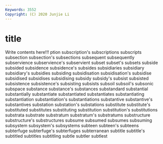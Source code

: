 ```yaml
---
Keywords: 3552
Copyright: (C) 2020 Junjie Li
---
```


# title

Write contents here!!!
ption 
subscription's 
subscriptions 
subscripts 
subsection 
subsection's 
subsections 
subsequent 
subsequently
subservience 
subservience's 
subservient 
subset 
subset's 
subsets 
subside 
subsided 
subsidence 
subsidence's
subsides 
subsidiaries 
subsidiary 
subsidiary's 
subsidies 
subsiding 
subsidisation 
subsidisation's 
subsidise 
subsidised
subsidises 
subsidising 
subsidy 
subsidy's 
subsist 
subsisted 
subsistence 
subsistence's 
subsisting 
subsists
subsoil 
subsoil's 
subsonic 
subspace 
substance 
substance's 
substances 
substandard 
substantial 
substantially
substantiate 
substantiated 
substantiates 
substantiating 
substantiation 
substantiation's 
substantiations 
substantive 
substantive's 
substantives
substation 
substation's 
substations 
substitute 
substitute's 
substituted 
substitutes 
substituting 
substitution 
substitution's
substitutions 
substrata 
substrate 
substratum 
substratum's 
substratums 
substructure 
substructure's 
substructures 
subsume
subsumed 
subsumes 
subsuming 
subsystem 
subsystem's 
subsystems 
subteen 
subteen's 
subteens 
subterfuge
subterfuge's 
subterfuges 
subterranean 
subtitle 
subtitle's 
subtitled 
subtitles 
subtitling 
subtle 
subtler
subtlest 
